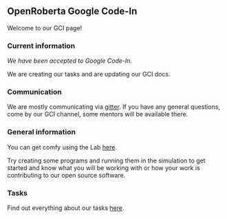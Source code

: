 ## OpenRoberta Google Code-In

Welcome to our GCI page!

### Current information

*We have been accepted to Google Code-In.*

We are creating our tasks and are updating our GCI docs.

### Communication

We are mostly communicating via [gitter](https://gitter.im/open-roberta-lab/GCI). If you have any general questions, come by our GCI channel, some mentors will be available there.

### General information

You can get comfy using the Lab [here](https://lab.open-roberta.org/).

Try creating some programs and running them in the simulation to get started and know what you will be working with or how your work is contributing to our open source software.

### Tasks

Find out everything about our tasks [here](./tasks.md).
